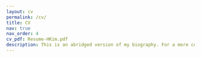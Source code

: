 ```yaml
---
layout: cv
permalink: /cv/
title: CV
nav: true
nav_order: 4
cv_pdf: Resume-HKim.pdf
description: This is an abridged version of my biography. For a more comprehensive overview, you can download the full CV by clicking the link above on the right.
---
```

